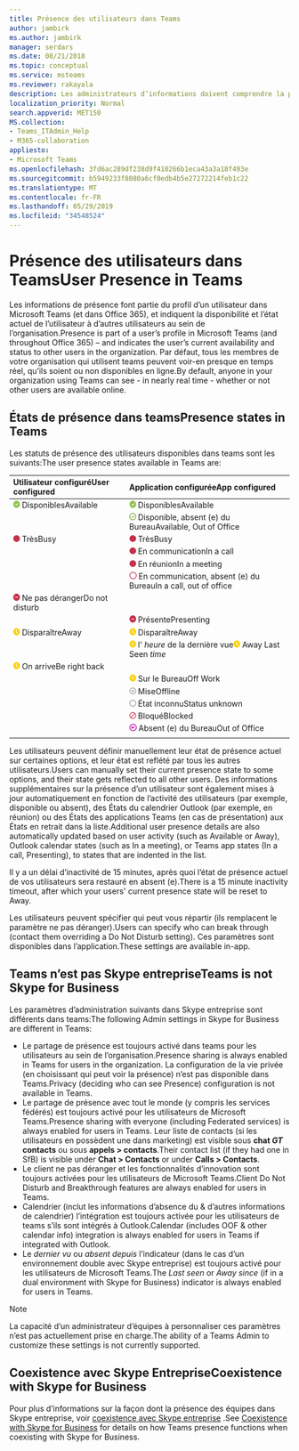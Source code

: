 ```yaml
---
title: Présence des utilisateurs dans Teams
author: jambirk
ms.author: jambirk
manager: serdars
ms.date: 08/21/2018
ms.topic: conceptual
ms.service: msteams
ms.reviewer: rakayala
description: Les administrateurs d’informations doivent comprendre la présence dans Teams.
localization_priority: Normal
search.appverid: MET150
MS.collection:
- Teams_ITAdmin_Help
- M365-collaboration
appliesto:
- Microsoft Teams
ms.openlocfilehash: 3fd6ac289df238d9f410266b1eca43a3a18f493e
ms.sourcegitcommit: b5949233f8080a6cf0edb4b5e27272214feb1c22
ms.translationtype: MT
ms.contentlocale: fr-FR
ms.lasthandoff: 05/29/2019
ms.locfileid: "34548524"
---
```

# <a name="user-presence-in-teams"></a><span data-ttu-id="ee467-103">Présence des utilisateurs dans Teams</span><span class="sxs-lookup"><span data-stu-id="ee467-103">User Presence in Teams</span></span>

<span data-ttu-id="ee467-104">Les informations de présence font partie du profil d’un utilisateur dans Microsoft Teams (et dans Office 365), et indiquent la disponibilité et l’état actuel de l’utilisateur à d’autres utilisateurs au sein de l’organisation.</span><span class="sxs-lookup"><span data-stu-id="ee467-104">Presence is part of a user’s profile in Microsoft Teams (and throughout Office 365) – and indicates the user’s current availability and status to other users in the organization.</span></span> <span data-ttu-id="ee467-105">Par défaut, tous les membres de votre organisation qui utilisent teams peuvent voir-en presque en temps réel, qu’ils soient ou non disponibles en ligne.</span><span class="sxs-lookup"><span data-stu-id="ee467-105">By default, anyone in your organization using Teams can see - in nearly real time - whether or not other users are available online.</span></span>

## <a name="presence-states-in-teams"></a><span data-ttu-id="ee467-106">États de présence dans teams</span><span class="sxs-lookup"><span data-stu-id="ee467-106">Presence states in Teams</span></span>

<span data-ttu-id="ee467-107">Les statuts de présence des utilisateurs disponibles dans teams sont les suivants:</span><span class="sxs-lookup"><span data-stu-id="ee467-107">The user presence states available in Teams are:</span></span>

|<span data-ttu-id="ee467-108">Utilisateur configuré</span><span class="sxs-lookup"><span data-stu-id="ee467-108">User configured</span></span>|<span data-ttu-id="ee467-109">Application configurée</span><span class="sxs-lookup"><span data-stu-id="ee467-109">App configured</span></span>|
|:--- |:---|
| ![Marque verte CHEK, indiquant la présence disponible](media/Presence_Available.png) <span data-ttu-id="ee467-111">Disponibles</span><span class="sxs-lookup"><span data-stu-id="ee467-111">Available</span></span>|![Marque verte CHEK, indiquant la présence disponible](media/Presence_Available.png) <span data-ttu-id="ee467-113">Disponibles</span><span class="sxs-lookup"><span data-stu-id="ee467-113">Available</span></span>|
|| ![Ouvrir la marque verte CHEK, indiquant que le OOF est disponible](media/Presence_Available_OOF.png) <span data-ttu-id="ee467-115">Disponible, absent (e) du Bureau</span><span class="sxs-lookup"><span data-stu-id="ee467-115">Available, Out of Office</span></span> |
|  ![Cercle rouge continu indiquant Busy](media/Presence_Busy.png) <span data-ttu-id="ee467-117">Très</span><span class="sxs-lookup"><span data-stu-id="ee467-117">Busy</span></span> |  ![Très](media/Presence_Busy.png) <span data-ttu-id="ee467-119">Très</span><span class="sxs-lookup"><span data-stu-id="ee467-119">Busy</span></span>  |
|| ![Cercle rouge continu indiquant qu’il est occupé pendant un appel](media/Presence_Busy.png) <span data-ttu-id="ee467-121">En communication</span><span class="sxs-lookup"><span data-stu-id="ee467-121">In a call</span></span>|
|| ![Cercle rouge continu indiquant qu’il est occupé dans une réunion](media/Presence_Busy.png) <span data-ttu-id="ee467-123">En réunion</span><span class="sxs-lookup"><span data-stu-id="ee467-123">In a meeting</span></span> |
|| ![Cercle rouge pour indiquer qu’il est occupé](media/Presence_Busy_OOF.png) <span data-ttu-id="ee467-125">En communication, absent (e) du Bureau</span><span class="sxs-lookup"><span data-stu-id="ee467-125">In a call, out of office</span></span>|
|  ![Cercle rouge avec ligne blanche indiquant ne pas déranger](media/Presence_DND.png) <span data-ttu-id="ee467-127">Ne pas déranger</span><span class="sxs-lookup"><span data-stu-id="ee467-127">Do not disturb</span></span> ||
|| ![Cercle rouge avec une ligne blanche indiquant une présentation](media/Presence_DND.png) <span data-ttu-id="ee467-129">Présente</span><span class="sxs-lookup"><span data-stu-id="ee467-129">Presenting</span></span>|
| ![Icône d’horloge jaune, indiquant absent](media/Presence_Away.png) <span data-ttu-id="ee467-131">Disparaître</span><span class="sxs-lookup"><span data-stu-id="ee467-131">Away</span></span>| ![disparaître](media/Presence_Away.png) <span data-ttu-id="ee467-133">Disparaître</span><span class="sxs-lookup"><span data-stu-id="ee467-133">Away</span></span>|
|| <span data-ttu-id="ee467-134">![Icône d’horloge jaune indiquant](media/Presence_Away.png) l' *heure* de la dernière vue</span><span class="sxs-lookup"><span data-stu-id="ee467-134">![Yellow clock icon, indicating away](media/Presence_Away.png) Away Last Seen *time*</span></span>|
|![Icône d’horloge jaune, indiquant qu’il n’y a plus de retour](media/Presence_Away.png) <span data-ttu-id="ee467-136">On arrive</span><span class="sxs-lookup"><span data-stu-id="ee467-136">Be right back</span></span>| |
|| ![Icône d’horloge jaune, indiquant qu’il n’est pas opérationnel](media/Presence_Away.png)  <span data-ttu-id="ee467-138">Sur le Bureau</span><span class="sxs-lookup"><span data-stu-id="ee467-138">Off Work</span></span>|
|| ![Cercle gris avec x, indiquant hors ligne](media/Presence_Offline.png) <span data-ttu-id="ee467-140">Mise</span><span class="sxs-lookup"><span data-stu-id="ee467-140">Offline</span></span> |
|| ![Cercle gris ouvert indiquant le statut inconnu](media/Presence_Unknown.png) <span data-ttu-id="ee467-142">État inconnu</span><span class="sxs-lookup"><span data-stu-id="ee467-142">Status unknown</span></span>|
||![Cercle rouge avec ligne diagonale indiquant le blocage](media/Presence_Blocked.png) <span data-ttu-id="ee467-144">Bloqué</span><span class="sxs-lookup"><span data-stu-id="ee467-144">Blocked</span></span> |
|| ![Cercle violet avec flèche, indiquant qu’il n’est pas du Bureau](media/Presence_OOF.png) <span data-ttu-id="ee467-146">Absent (e) du Bureau</span><span class="sxs-lookup"><span data-stu-id="ee467-146">Out of Office</span></span>|
|||
 
<span data-ttu-id="ee467-147">Les utilisateurs peuvent définir manuellement leur état de présence actuel sur certaines options, et leur état est reflété par tous les autres utilisateurs.</span><span class="sxs-lookup"><span data-stu-id="ee467-147">Users can manually set their current presence state to some options, and their state gets reflected to all other users.</span></span> <span data-ttu-id="ee467-148">Des informations supplémentaires sur la présence d’un utilisateur sont également mises à jour automatiquement en fonction de l’activité des utilisateurs (par exemple, disponible ou absent), des États du calendrier Outlook (par exemple, en réunion) ou des États des applications Teams (en cas de présentation) aux États en retrait dans la liste.</span><span class="sxs-lookup"><span data-stu-id="ee467-148">Additional user presence details are also automatically updated based on user activity (such as Available or Away), Outlook calendar states (such as In a meeting), or Teams app states (In a call, Presenting), to states that are indented in the list.</span></span>

<span data-ttu-id="ee467-149">Il y a un délai d’inactivité de 15 minutes, après quoi l’état de présence actuel de vos utilisateurs sera restauré en absent (e).</span><span class="sxs-lookup"><span data-stu-id="ee467-149">There is a 15 minute inactivity timeout, after which your users' current presence state will be reset to Away.</span></span>

<span data-ttu-id="ee467-150">Les utilisateurs peuvent spécifier qui peut vous répartir (ils remplacent le paramètre ne pas déranger).</span><span class="sxs-lookup"><span data-stu-id="ee467-150">Users can specify who can break through (contact them overriding a Do Not Disturb setting).</span></span> <span data-ttu-id="ee467-151">Ces paramètres sont disponibles dans l’application.</span><span class="sxs-lookup"><span data-stu-id="ee467-151">These settings are available in-app.</span></span>

## <a name="teams-is-not-skype-for-business"></a><span data-ttu-id="ee467-152">Teams n’est pas Skype entreprise</span><span class="sxs-lookup"><span data-stu-id="ee467-152">Teams is not Skype for Business</span></span>

<span data-ttu-id="ee467-153">Les paramètres d’administration suivants dans Skype entreprise sont différents dans teams:</span><span class="sxs-lookup"><span data-stu-id="ee467-153">The following Admin settings in Skype for Business are different in Teams:</span></span>
- <span data-ttu-id="ee467-154">Le partage de présence est toujours activé dans teams pour les utilisateurs au sein de l’organisation.</span><span class="sxs-lookup"><span data-stu-id="ee467-154">Presence sharing is always enabled in Teams for users in the organization.</span></span> <span data-ttu-id="ee467-155">La configuration de la vie privée (en choisissant qui peut voir la présence) n’est pas disponible dans Teams.</span><span class="sxs-lookup"><span data-stu-id="ee467-155">Privacy (deciding who can see Presence) configuration is not available in Teams.</span></span>
- <span data-ttu-id="ee467-156">Le partage de présence avec tout le monde (y compris les services fédérés) est toujours activé pour les utilisateurs de Microsoft Teams.</span><span class="sxs-lookup"><span data-stu-id="ee467-156">Presence sharing with everyone (including Federated services) is always enabled for users in Teams.</span></span> <span data-ttu-id="ee467-157">Leur liste de contacts (si les utilisateurs en possèdent une dans marketing) est visible sous **chat _GT_ contacts** ou sous **appels > contacts**.</span><span class="sxs-lookup"><span data-stu-id="ee467-157">Their contact list (if they had one in SfB) is visible under **Chat > Contacts** or under **Calls > Contacts**.</span></span>
- <span data-ttu-id="ee467-158">Le client ne pas déranger et les fonctionnalités d’innovation sont toujours activées pour les utilisateurs de Microsoft Teams.</span><span class="sxs-lookup"><span data-stu-id="ee467-158">Client Do Not Disturb and Breakthrough features are always enabled for users in Teams.</span></span>
- <span data-ttu-id="ee467-159">Calendrier (inclut les informations d’absence du & d’autres informations de calendrier) l’intégration est toujours activée pour les utilisateurs de teams s’ils sont intégrés à Outlook.</span><span class="sxs-lookup"><span data-stu-id="ee467-159">Calendar (includes OOF & other calendar info) integration  is always enabled for users in Teams if integrated with Outlook.</span></span>
- <span data-ttu-id="ee467-160">Le *dernier vu* ou *absent depuis* l’indicateur (dans le cas d’un environnement double avec Skype entreprise) est toujours activé pour les utilisateurs de Microsoft Teams.</span><span class="sxs-lookup"><span data-stu-id="ee467-160">The *Last seen* or *Away since* (if in a dual environment with Skype for Business) indicator is always enabled for users in Teams.</span></span>

> [!NOTE]
> <span data-ttu-id="ee467-161">La capacité d’un administrateur d’équipes à personnaliser ces paramètres n’est pas actuellement prise en charge.</span><span class="sxs-lookup"><span data-stu-id="ee467-161">The ability of a Teams Admin to customize these settings is not currently supported.</span></span>


## <a name="coexistence-with-skype-for-business"></a><span data-ttu-id="ee467-162">Coexistence avec Skype Entreprise</span><span class="sxs-lookup"><span data-stu-id="ee467-162">Coexistence with Skype for Business</span></span>

<span data-ttu-id="ee467-163">Pour plus d’informations sur la façon dont la présence des équipes dans Skype entreprise, voir [coexistence avec Skype entreprise](coexistence-chat-calls-presence.md) .</span><span class="sxs-lookup"><span data-stu-id="ee467-163">See [Coexistence with Skype for Business](coexistence-chat-calls-presence.md) for details on how Teams presence functions when coexisting with Skype for Business.</span></span> 
